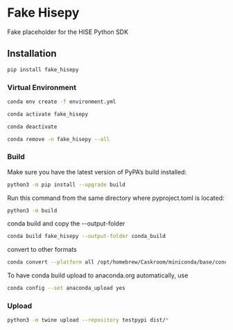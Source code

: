# Fake Hisepy

Fake placeholder for the HISE Python SDK

## Installation

```bash
pip install fake_hisepy
```

### Virtual Environment
```bash
conda env create -f environment.yml
```

```bash
conda activate fake_hisepy
```

```bash
conda deactivate
```

```bash
conda remove -n fake_hisepy --all
```


### Build
Make sure you have the latest version of PyPA’s build installed: 

```bash
python3 -m pip install --upgrade build
```

Run this command from the same directory where pyproject.toml is located:

```bash
python3 -m build
```

conda build and copy the --output-folder

```bash
conda build fake_hisepy --output-folder conda_build
```

convert to other formats

```bash
conda convert --platform all /opt/homebrew/Caskroom/miniconda/base/conda-bld/noarch/fake_hisepy-0.1.0-py_0.tar.bz2 -o dist_conda/
```


To have conda build upload to anaconda.org automatically, use
```bash
conda config --set anaconda_upload yes
```

### Upload
```bash
python3 -m twine upload --repository testpypi dist/*
```
